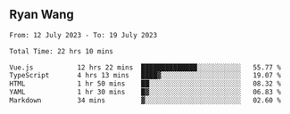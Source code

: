 ## Ryan Wang

<!--START_SECTION:waka-->

```txt
From: 12 July 2023 - To: 19 July 2023

Total Time: 22 hrs 10 mins

Vue.js           12 hrs 22 mins  ██████████████░░░░░░░░░░░   55.77 %
TypeScript       4 hrs 13 mins   ████▓░░░░░░░░░░░░░░░░░░░░   19.07 %
HTML             1 hr 50 mins    ██░░░░░░░░░░░░░░░░░░░░░░░   08.32 %
YAML             1 hr 30 mins    █▓░░░░░░░░░░░░░░░░░░░░░░░   06.83 %
Markdown         34 mins         ▓░░░░░░░░░░░░░░░░░░░░░░░░   02.60 %
```

<!--END_SECTION:waka-->
